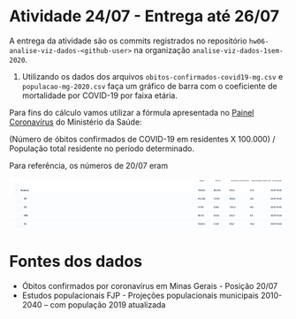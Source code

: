 # Atividade 24/07 - Entrega até 26/07

A entrega da atividade são os commits registrados no repositório `hw06-analise-viz-dados-<github-user>` na organização `analise-viz-dados-1sem-2020`.

1. Utilizando os dados dos arquivos `obitos-confirmados-covid19-mg.csv` e `populacao-mg-2020.csv` faça um gráfico de barra com o coeficiente de mortalidade por COVID-19 por faixa etária.

Para fins do cálculo vamos utilizar a fórmula apresentada no [Painel Coronavírus](https://covid.saude.gov.br/) do Ministério da Saúde:

(Número de óbitos confirmados de COVID-19 em residentes X 100.000) / População total residente no período determinado.

Para referência, os números de 20/07 eram

![](img/painel-coronavirus.png)

# Fontes dos dados

- Óbitos confirmados por coronavírus em Minas Gerais - Posição 20/07
- Estudos populacionais FJP - Projeções populacionais municipais 2010-2040 – com população 2019 atualizada